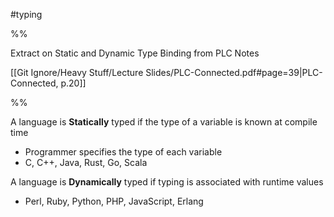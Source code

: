 #typing

%%

Extract on Static and Dynamic Type Binding from PLC Notes

[[Git Ignore/Heavy Stuff/Lecture Slides/PLC-Connected.pdf#page=39|PLC-Connected, p.20]]

%%

A language is **Statically** typed if the type of a variable is known at compile time
- Programmer specifies the type of each variable
- C, C++, Java, Rust, Go, Scala

A language is **Dynamically** typed if typing is associated with runtime values
- Perl, Ruby, Python, PHP, JavaScript, Erlang